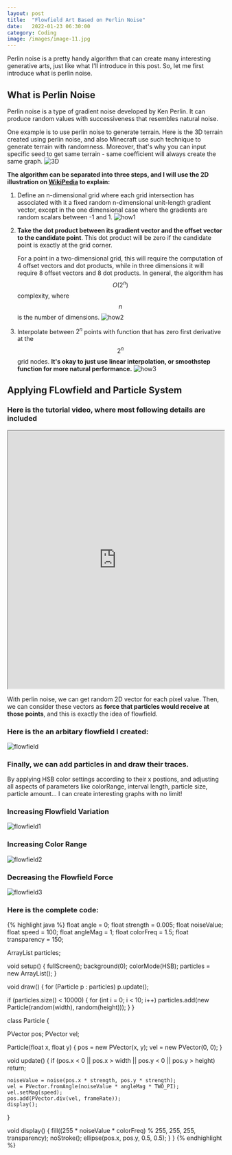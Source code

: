 ```yaml
---
layout: post
title:  "Flowfield Art Based on Perlin Noise"
date:   2022-01-23 06:30:00
category: Coding
image: /images/image-11.jpg
---
```

Perlin noise is a pretty handy algorithm that can create many interesting generative arts, just like what I'll introduce in this post. So, let me first introduce what is perlin noise.

## What is Perlin Noise
Perlin noise is a type of gradient noise developed by Ken Perlin. It can produce random values with successiveness that resembles natural noise. 

One example is to use perlin noise to generate terrain. Here is the 3D terrain created using perlin noise, and also Minecraft use such technique to generate terrain with randomness. Moreover, that's why you can input specific seed to get same terrain - same coefficient will always create the same graph.
![3D](/post-images/Flowfield/1.png)

**The algorithm can be separated into three steps, and I will use the 2D illustration on [WikiPedia](https://en.wikipedia.org/wiki/Perlin_noise) to explain:**
1. Define an n-dimensional grid where each grid intersection has associated with it a fixed random n-dimensional unit-length gradient vector, except in the one dimensional case where the gradients are random scalars between -1 and 1.
![how1](/post-images/Flowfield/how1.png)

2. **Take the dot product between its gradient vector and the offset vector to the candidate point**. This dot product will be zero if the candidate point is exactly at the grid corner.

    For a point in a two-dimensional grid, this will require the computation of 4 offset vectors and dot products, while in three dimensions it will require 8 offset vectors and 8 dot products. In general, the algorithm has $$O(2^{n})$$ complexity, where $$n$$ is the number of dimensions.
![how2](/post-images/Flowfield/how2.png)

3. Interpolate between $2^n$ points with function that has zero first derivative at the $$2^n$$ grid nodes. **It's okay to just use linear interpolation, or smoothstep function for more natural performance.**
![how3](/post-images/Flowfield/how3.png)

## Applying FLowfield and Particle System

### Here is the tutorial video, where most following details are included
<iframe width="100%" height="600"
  src="https://youtube.com/embed/0LJURVf6kMI">
</iframe>

With perlin noise, we can get random 2D vector for each pixel value. Then, we can consider these vectors as **force that particles would receive at those points**, and this is exactly the idea of flowfield. 

### Here is the an arbitary flowfield I created:
![flowfield](/post-images/Flowfield/2.png)

### Finally, we can add particles in and draw their traces. 
By applying HSB color settings according to their x postions, and adjusting all aspects of parameters like colorRange, interval length, particle size, particle amount... I can create interesting graphs with no limit!
### Increasing Flowfield Variation
![flowfield1](/post-images/Flowfield/screen-1.jpg)
### Increasing Color Range
![flowfield2](/post-images/Flowfield/screen-2.jpg)
### Decreasing the Flowfield Force
![flowfield3](/post-images/Flowfield/screen-3.jpg)

### Here is the complete code:
{% highlight java %}
float angle = 0;
float strength = 0.005;
float noiseValue;
float speed = 100;
float angleMag = 1;
float colorFreq = 1.5;
float transparency = 150;

ArrayList<Particle> particles;

void setup() {
  fullScreen();
  background(0);
  colorMode(HSB);
  particles = new ArrayList<Particle>();
}

void draw() {
  for (Particle p : particles) p.update();

  if (particles.size() < 10000) {
    for (int i = 0; i < 10; i++)
      particles.add(new Particle(random(width), random(height)));
  }
}

class Particle {

  PVector pos;
  PVector vel;

  Particle(float x, float y) {
    pos = new PVector(x, y);
    vel = new PVector(0, 0);
  }

  void update() {
    if (pos.x < 0 || pos.x > width || pos.y < 0 || pos.y > height) 
      return;

    noiseValue = noise(pos.x * strength, pos.y * strength);
    vel = PVector.fromAngle(noiseValue * angleMag * TWO_PI);
    vel.setMag(speed);
    pos.add(PVector.div(vel, frameRate));
    display();
  }

  void display() {
    fill((255 * noiseValue * colorFreq) % 255, 255, 255, transparency);
    noStroke();
    ellipse(pos.x, pos.y, 0.5, 0.5);
  }
}
{% endhighlight %}